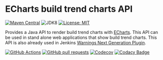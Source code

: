 # ECharts build trend charts API

[![Maven Central](https://maven-badges.herokuapp.com/maven-central/edu.hm.hafner/echarts-build-trends/badge.svg)](https://maven-badges.herokuapp.com/maven-central/edu.hm.hafner/echarts-build-trends)
![JDK8](https://img.shields.io/badge/jdk-8-yellow.svg?label=min.%20JDK)
[![License: MIT](https://img.shields.io/badge/license-MIT-yellow.svg)](https://opensource.org/licenses/MIT)

Provides a Java API to render build trend charts with [ECharts](https://echarts.apache.org/en/index.html).
This API can be used in stand alone web applications that show build trend charts. This API is also already used in 
Jenkins [Warnings Next Generation Plugin](https://github.com/jenkinsci/warnings-ng-plugin). 
 
[![GitHub Actions](https://github.com/uhafner/echarts-build-trends/workflows/CI%20on%20all%20platforms/badge.svg?branch=master)](https://github.com/uhafner/echarts-build-trends/actions)
[![GitHub pull requests](https://img.shields.io/github/issues-pr/uhafner/echarts-build-trends.svg)](https://github.com/uhafner/echarts-build-trends/pulls)
[![Codecov](https://codecov.io/gh/uhafner/echarts-build-trends/branch/master/graph/badge.svg)](https://codecov.io/gh/uhafner/echarts-build-trends)
[![Codacy Badge](https://api.codacy.com/project/badge/Grade/84de769033b34077a537d035430c7dcb)](https://app.codacy.com/manual/uhafner/echarts-build-trends?utm_source=github.com&utm_medium=referral&utm_content=uhafner/echarts-build-trends&utm_campaign=Badge_Grade_Dashboard)
